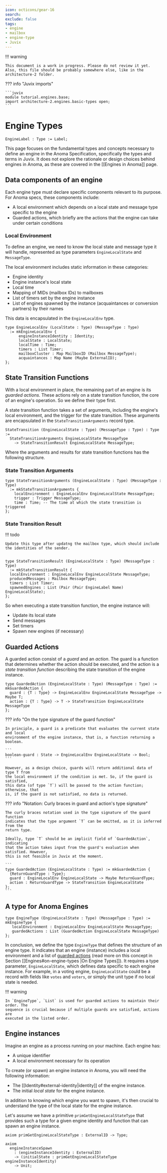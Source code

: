 ```yaml
---
icon: octicons/gear-16
search:
exclude: false
tags:
- engine
- mailbox
- engine-type
- Juvix
---
```


!!! warning

    This document is a work in progress. Please do not review it yet.
    Also, this file should be probably somewhere else, like in the architecture-2 folder.


??? info "Juvix imports"

    ```juvix
    module tutorial.engines.base;
    import architecture-2.engines.basic-types open;
    ```


# Engine Types

```juvix
EngineLabel : Type := Label;
```

This page focuses on the fundamental types and concepts necessary to define an
engine in the Anoma Specification, specifically the types and terms in Juvix. It
does not explore the rationale or design choices behind engines in Anoma, as
these are covered in the [[Engines in Anoma]] page.

## Data components of an engine

Each engine type must declare specific components relevant to its purpose. 
For Anoma specs, these components include:

- A local environment which depends on a local state and message type specific to the engine
- Guarded actions, which briefly are the actions that the engine can take under certain conditions


### Local Environment

To define an engine, we need to know the local state and message type it will
handle, represented as type parameters `EngineLocalState` and `MessageType`.

The local environment includes static information in these categories:

- Engine identity
- Engine instance's local state
- Local time
- Mapping of MIDs (mailbox IDs) to mailboxes
- List of timers set by the engine instance
- List of engines spawned by the instance (acquaintances or conversion partners)
  by their names

This data is encapsulated in the `EngineLocalEnv` type.

```juvix
type EngineLocalEnv (LocalState : Type) (MessageType : Type) 
  := mkEngineLocalEnv {
      engineInstanceIdentity : Identity;
      localState : LocalState;
      localTime : Time;
      timers : List Timer;
      mailboxCluster : Map MailboxID (Mailbox MessageType);
      acquaintances : Map Name (Maybe ExternalID);
};
```


## State Transition Functions

With a local environment in place, the remaining part of an engine is its
*guarded actions*. These actions rely on a state transition function, the core
of an engine's operation. So we define their type first.

A state transition function takes a set of arguments, including the engine's local environment, and the trigger for the state
transition. These arguments are encapsulated in the `StateTransitionArguments`
record type.

```juvix
StateTransition (EngineLocalState : Type) (MessageType : Type) : Type :=
  StateTransitionArguments EngineLocalState MessageType
    -> StateTransitionResult EngineLocalState MessageType;
```

Where the arguments and results for state transition functions has the following
structure.

### State Transition Arguments

```juvix
type StateTransitionArguments (EngineLocalState : Type) (MessageType : Type) 
  := mkStateTransitionArguments {
    localEnvironment : EngineLocalEnv EngineLocalState MessageType;
    trigger : Trigger MessageType;
    time : Time; -- The time at which the state transition is triggered
};
```

<!-- This is more involved for sure, for now, we can keep it simple. -->

### State Transition Result


!!! todo

    Update this type after updatng the mailbox type, which should include
    the identities of the sender.

```juvix

type StateTransitionResult (EngineLocalState : Type) (MessageType : Type)
  := mkStateTransitionResult {
  localEnvironment : EngineLocalEnv EngineLocalState MessageType;
  producedMessages : Mailbox MessageType;
  timers : List Timer;
  spawnedEngines : List (Pair (Pair EngineLabel Name) EngineLocalState); 
};
```

So when executing a state transition function, the engine instance will:

- Update its local state
- Send messages
- Set timers
- Spawn new engines (if necessary)

## Guarded Actions

A guarded action consist of a _guard_ and an _action_. The guard is a
  function that determines whether the action should be executed, and the action
  is a _state transition function_ describing the state transition of the engine
  instance.


```juvix
type GuardedAction (EngineLocalState : Type) (MessageType : Type) := mkGuardedAction {
  guard : {T : Type} -> EngineLocalEnv EngineLocalState MessageType -> Maybe T;
  action : {T : Type} -> T -> StateTransition EngineLocalState MessageType
};
```


??? info "On the type signature of the guard function"

    In principle, a guard is a predicate that evaluates the current state and local
    environment of the engine instance, that is, a function returning a boolean. 
    
    ```
    boolean-guard : State -> EngineLocalEnv EngineLocalState -> Bool;
    ```

    However, as a design choice, guards will return additional data of type T from
    the local environment if the condition is met. So, if the guard is satisfied,
    this data (of type `T`) will be passed to the action function; otherwise, that
    is, if the guard is not satisfied, no data is returned.
    

??? info "Notation: Curly braces in guard and action's type signature"

    The curly braces notation used in the type signature of the guard function
    indicates that the type argument `T` can be omitted, as it is inferred from the
    return type.

    Ideally, type `T` should be an implicit field of `GuardedAction`, indicating
    that the action takes input from the guard's evaluation when satisfied. However,
    this is not feasible in Juvix at the moment.

    ```
    type GuardedAction (EngineLocalState : Type) := mkGuardedAction {
      {ReturnGuardType : Type};
      guard : EngineLocalEnv EngineLocalState -> Maybe ReturnGuardType;
      action : ReturnGuardType -> StateTransition EngineLocalState
    };
    ```

## A type for Anoma Engines



```juvix
type EngineType (EngineLocalState : Type) (MessageType : Type) := mkEngineType {
   localEnvironment : EngineLocalEnv EngineLocalState MessageType;
   guardedActions : List (GuardedAction EngineLocalState MessageType)
};
```

In conclusion, we define the type `EngineType` that defines the structure of an
engine type. It indicates that an engine (instance) includes a local environment
and a list of [guarded actions](#guarded-actions) (read more on this concept in
Section [[Engines#on-engine-types |On Engine Types]]). It requires a type
parameter, `EngineLocalState`, which defines data specific to each engine
instance. For example, in a voting engine, `EngineLocalState` could be a record
with fields like `votes` and `voters`, or simply the unit type if no local state
is needed.

!!! warning

    In `EngineType`, `List` is used for guarded actions to maintain their order. The
    sequence is crucial because if multiple guards are satisfied, actions are
    executed in the listed order.


## Engine instances

Imagine an engine as a process running on your machine. Each engine has:

- A unique identifier
- A local environment necessary for its operation

To create (or spawn) an engine instance in Anoma, you will need the following information:

- The [[Identity#external-identity|identity]] of the engine instance.
- The initial _local state_ for the engine instance.

In addition to knowing which engine you want to spawn, it's then crucial to
understand the type of the local state for the engine instance.  

Let's assume we have a primitive `primGetEngineLocalStateType` that provides
such a type for a given engine identity and function that can spawn an engine
instance.

```juvix
axiom primGetEngineLocalStateType : ExternalID -> Type;
```

```juvix
axiom 
  engineInstanceSpawn
    : (engineInstanceIdentity : ExternalID)
    -> (initialState : primGetEngineLocalStateType engineInstanceIdentity)
    -> Unit;
```

